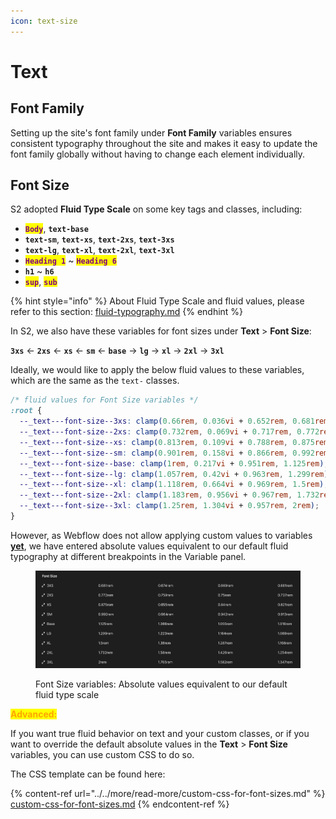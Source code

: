 ```yaml
---
icon: text-size
---
```


# Text

## Font Family

Setting up the site's font family under **Font Family** variables ensures consistent typography throughout the site and makes it easy to update the font family globally without having to change each element individually.



## Font Size

S2 adopted **Fluid Type Scale** on some key tags and classes, including:

* <mark style="color:purple;">**`Body`**</mark>, **`text-base`**
* **`text-sm`**, **`text-xs`**, **`text-2xs`**, **`text-3xs`**
* **`text-lg`**, **`text-xl`**, **`text-2xl`**, **`text-3xl`**
* <mark style="color:purple;">**`Heading 1`**</mark> \~ <mark style="color:purple;">**`Heading 6`**</mark>
* **`h1`** \~ **`h6`**
* <mark style="color:purple;">**`sup`**</mark>, <mark style="color:purple;">**`sub`**</mark>&#x20;

{% hint style="info" %}
About Fluid Type Scale and fluid values, please refer to this section: [fluid-typography.md](../basic-concepts/fluid-typography.md "mention")
{% endhint %}

In S2, we also have these variables for font sizes under **Text** > **Font Size**:

**`3xs`** ← **`2xs`** ← **`xs`** ← **`sm`** ← **`base`** → **`lg`** → **`xl`** → **`2xl`** → **`3xl`**&#x20;

Ideally, we would like to apply the below fluid values to these variables, which are the same as the `text-` classes.

```css
/* fluid values for Font Size variables */
:root {
  --_text---font-size--3xs: clamp(0.66rem, 0.036vi + 0.652rem, 0.681rem);
  --_text---font-size--2xs: clamp(0.732rem, 0.069vi + 0.717rem, 0.772rem);
  --_text---font-size--xs: clamp(0.813rem, 0.109vi + 0.788rem, 0.875rem);
  --_text---font-size--sm: clamp(0.901rem, 0.158vi + 0.866rem, 0.992rem);
  --_text---font-size--base: clamp(1rem, 0.217vi + 0.951rem, 1.125rem);
  --_text---font-size--lg: clamp(1.057rem, 0.42vi + 0.963rem, 1.299rem);
  --_text---font-size--xl: clamp(1.118rem, 0.664vi + 0.969rem, 1.5rem);
  --_text---font-size--2xl: clamp(1.183rem, 0.956vi + 0.967rem, 1.732rem);
  --_text---font-size--3xl: clamp(1.25rem, 1.304vi + 0.957rem, 2rem);
}
```

However, as Webflow does not allow applying custom values to variables [**yet**](https://x.com/leinwand/status/1898901668483485730), we have entered absolute values equivalent to our default fluid typography at different breakpoints in the Variable panel.

<figure><img src="../../.gitbook/assets/Screenshot 2025-03-12 14.54.30.png" alt=""><figcaption><p>Font Size variables: Absolute values equivalent to our default fluid type scale</p></figcaption></figure>

<mark style="color:orange;">**Advanced:**</mark>

If you want true fluid behavior on text and your custom classes, or if you want to override the default absolute values in the **Text** > **Font Size** variables, you can use custom CSS to do so.

The CSS template can be found here:

{% content-ref url="../../more/read-more/custom-css-for-font-sizes.md" %}
[custom-css-for-font-sizes.md](../../more/read-more/custom-css-for-font-sizes.md)
{% endcontent-ref %}



